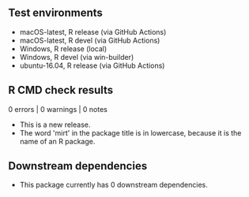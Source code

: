 ## Test environments
* macOS-latest, R release (via GitHub Actions)
* macOS-latest, R devel   (via GitHub Actions)
* Windows,      R release (local)
* Windows,      R devel   (via win-builder)
* ubuntu-16.04, R release (via GitHub Actions)

## R CMD check results

0 errors | 0 warnings | 0 notes

* This is a new release.
* The word 'mirt' in the package title is in lowercase, because it is the name of an R package.

## Downstream dependencies

* This package currently has 0 downstream dependencies.
